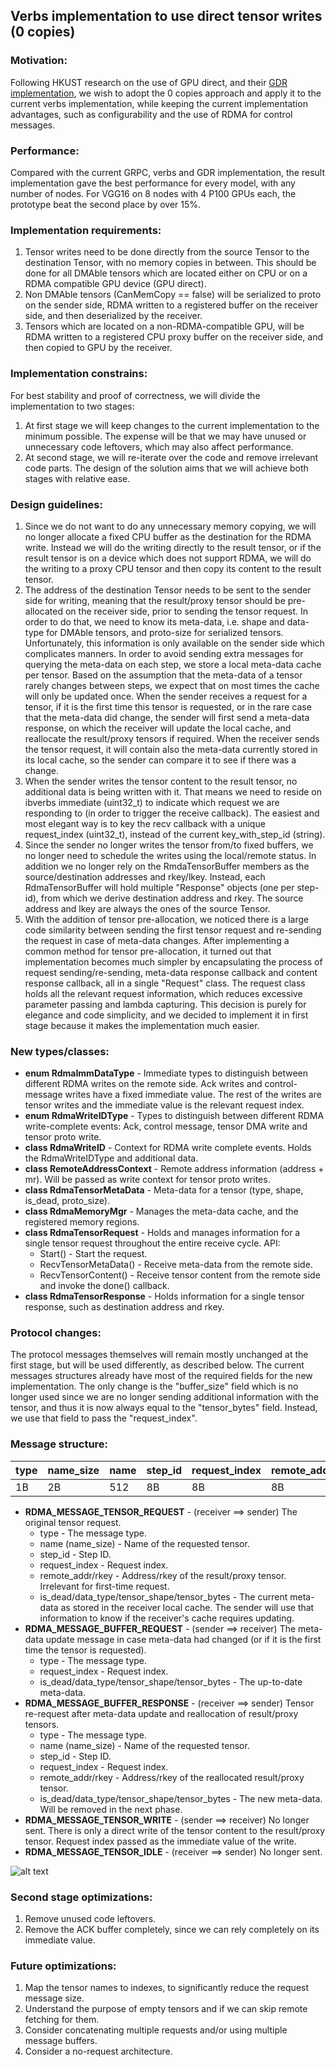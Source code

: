## Verbs implementation to use direct tensor writes (0 copies)

### Motivation:

Following HKUST research on the use of GPU direct, and their [GDR implementation](https://github.com/uve/tensorflow/blob/master/tensorflow/contrib/gdr/README.md), we wish to adopt the 0 copies approach and apply it to the current verbs implementation, while keeping the current implementation advantages, such as configurability and the use of RDMA for control messages.

### Performance:

Compared with the current GRPC, verbs and GDR implementation, the result implementation gave the best performance for every model, with any number of nodes. For VGG16 on 8 nodes with 4 P100 GPUs each, the prototype beat the second place by over 15%.

### Implementation requirements:

1. Tensor writes need to be done directly from the source Tensor to the destination Tensor, with no memory copies in between. This should be done for all DMAble tensors which are located either on CPU or on a RDMA compatible GPU device (GPU direct). 
2. Non DMAble tensors (CanMemCopy == false) will be serialized to proto on the sender side, RDMA written to a registered buffer on the receiver side, and then deserialized by the receiver.
3. Tensors which are located on a non-RDMA-compatible GPU, will be RDMA written to a registered CPU proxy buffer on the receiver side, and then copied to GPU by the receiver.

### Implementation constrains:

For best stability and proof of correctness, we will divide the implementation to two stages:
1. At first stage we will keep changes to the current implementation to the minimum possible. The expense will be that we may have unused or unnecessary code leftovers, which may also affect performance. 
2. At second stage, we will re-iterate over the code and remove irrelevant code parts.
The design of the solution aims that we will achieve both stages with relative ease. 

### Design guidelines:

1. Since we do not want to do any unnecessary memory copying, we will no longer allocate a fixed CPU buffer as the destination for the RDMA write. Instead we will do the writing directly to the result tensor, or if the result tensor is on a device which does not support RDMA, we will do the writing to a proxy CPU tensor and then copy its content to the result tensor.
2. The address of the destination Tensor needs to be sent to the sender side for writing, meaning that the result/proxy tensor should be pre-allocated on the receiver side, prior to sending the tensor request. In order to do that, we need to know its meta-data, i.e. shape and data-type for DMAble tensors, and proto-size for serialized tensors. Unfortunately, this information is only available on the sender side which complicates manners. In order to avoid sending extra messages for querying the meta-data on each step, we store a local meta-data cache per tensor. Based on the assumption that the meta-data of a tensor rarely changes between steps, we expect that on most times the cache will only be updated once. When the sender receives a request for a tensor, if it is the first time this tensor is requested, or in the rare case that the meta-data did change, the sender will first send a meta-data response, on which the receiver will update the local cache, and reallocate the result/proxy tensors if required. When the receiver sends the tensor request, it will contain also the meta-data currently stored in its local cache, so the sender can compare it to see if there was a change.
3. When the sender writes the tensor content to the result tensor, no additional data is being written with it. That means we need to reside on ibverbs immediate (uint32_t) to indicate which request we are responding to (in order to trigger the receive callback). The easiest and most elegant way is to key the recv callback with a unique request_index (uint32_t), instead of the current key_with_step_id (string). 
4. Since the sender no longer writes the tensor from/to fixed buffers, we no longer need to schedule the writes using the local/remote status. In addition we no longer rely on the RmdaTensorBuffer members as the source/destination addresses and rkey/lkey. Instead, each RdmaTensorBuffer will hold multiple "Response" objects (one per step-id), from which we derive destination address and rkey. The source address and lkey are always the ones of the source Tensor.
5. With the addition of tensor pre-allocation, we noticed there is a large code similarity between sending the first tensor request and re-sending the request in case of meta-data changes. After implementing a common method for tensor pre-allocation, it turned out that implementation becomes much simpler by encapsulating the process of request sending/re-sending, meta-data response callback and content response callback, all in a single "Request" class. The request class holds all the relevant request information, which reduces excessive parameter passing and lambda capturing. This decision is purely for elegance and code simplicity, and we decided to implement it in first stage because it makes the implementation much easier.

### New types/classes:

* **enum RdmaImmDataType** - Immediate types to distinguish between different RDMA writes on the remote side. Ack writes and control-message writes have a fixed immediate value. The rest of the writes are tensor writes and the immediate value is the relevant request index.
* **enum  RdmaWriteIDType**    - Types to distinguish between different RDMA write-complete events: Ack, control message, tensor DMA write and tensor proto write.
* **class RdmaWriteID**        - Context for RDMA write complete events. Holds the RdmaWriteIDType and additional data.
* **class RemoteAddressContext** - Remote address information (address + mr). Will be passed as write context for tensor proto writes.
* **class RdmaTensorMetaData** - Meta-data for a tensor (type, shape, is_dead, proto_size).
* **class RdmaMemoryMgr**      - Manages the meta-data cache, and the registered memory regions.
* **class RdmaTensorRequest**  - Holds and manages information for a single tensor request throughout the entire receive cycle. API:
	* Start() - Start the request.
	* RecvTensorMetaData() - Receive meta-data from the remote side.
	* RecvTensorContent() - Receive tensor content from the remote side and invoke the done() callback. 
* **class RdmaTensorResponse** - Holds information for a single tensor response, such as destination address and rkey.

### Protocol changes:

The protocol messages themselves will remain mostly unchanged at the first stage, but will be used differently, as described below. The current messages structures already have most of the required fields for the new implementation. The only change is the "buffer_size" field which is no longer used since we are no longer sending additional information with the tensor, and thus it is now always equal to the "tensor_bytes" field. Instead, we use that field to pass the "request_index".

### Message structure:

| type | name_size | name | step_id | request_index | remote_addr | rkey | is_dead | data_type | tensor_shape | tensor_bytes |
|------|---------- |------|---------|---------------|-------------|------|---------|-----------|--------------|--------------|
|  1B  |    2B     | 512  |  8B     |      8B       |         8B  |   4B |      1B |     XB    |    XB        |    8B        |

* **RDMA_MESSAGE_TENSOR_REQUEST**  - (receiver ==> sender) The original tensor request. 
	* type - The message type.
	* name (name_size) - Name of the requested tensor.
	* step_id - Step ID.
	* request_index - Request index.
	* remote_addr/rkey - Address/rkey of the result/proxy tensor. Irrelevant for first-time request.
	* is_dead/data_type/tensor_shape/tensor_bytes - The current meta-data as stored in the receiver local cache. The sender will use that information to know if the receiver's cache requires updating.
* **RDMA_MESSAGE_BUFFER_REQUEST**  - (sender ==> receiver) The meta-data update message in case meta-data had changed (or if it is the first time the tensor is requested).
	* type - The message type.
	* request_index - Request index.
	* is_dead/data_type/tensor_shape/tensor_bytes - The up-to-date meta-data.
* **RDMA_MESSAGE_BUFFER_RESPONSE** - (receiver ==> sender) Tensor re-request after meta-data update and reallocation of result/proxy tensors.
	* type - The message type.
	* name (name_size) - Name of the requested tensor.
	* step_id - Step ID.
	* request_index - Request index.
	* remote_addr/rkey - Address/rkey of the reallocated result/proxy tensor.
	* is_dead/data_type/tensor_shape/tensor_bytes - The new meta-data. Will be removed in the next phase.
* **RDMA_MESSAGE_TENSOR_WRITE**    - (sender ==> receiver) No longer sent. There is only a direct write of the tensor content to the result/proxy tensor. Request index passed as the immediate value of the write.
* **RDMA_MESSAGE_TENSOR_IDLE**     - (receiver ==> sender) No longer sent.

![alt text](verbs_with_0_copies_phase1_protocol.jpg "Phase 1 message protocol")

### Second stage optimizations:
1. Remove unused code leftovers.
2. Remove the ACK buffer completely, since we can rely completely on its immediate value.

### Future optimizations:
1. Map the tensor names to indexes, to significantly reduce the request message size.
2. Understand the purpose of empty tensors and if we can skip remote fetching for them.
3. Consider concatenating multiple requests and/or using multiple message buffers.
4. Consider a no-request architecture.
